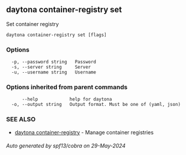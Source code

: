 ## daytona container-registry set

Set container registry

```
daytona container-registry set [flags]
```

### Options

```
  -p, --password string   Password
  -s, --server string     Server
  -u, --username string   Username
```

### Options inherited from parent commands

```
      --help            help for daytona
  -o, --output string   Output format. Must be one of (yaml, json)
```

### SEE ALSO

* [daytona container-registry](daytona_container-registry.md)	 - Manage container registries

###### Auto generated by spf13/cobra on 29-May-2024
